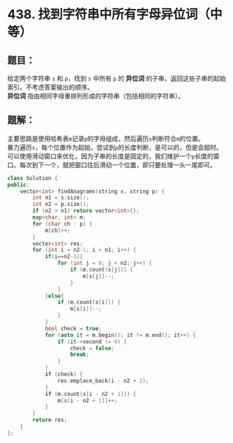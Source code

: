 # 438. 找到字符串中所有字母异位词（中等）
## 题目：
给定两个字符串 `s` 和 `p`，找到 `s` 中所有 `p` 的 **异位词** 的子串，返回这些子串的起始索引。不考虑答案输出的顺序。\
**异位词** 指由相同字母重排列形成的字符串（包括相同的字符串）。
## 题解：
主要思路是使用哈希表`m`记录`p`的字母组成，然后遍历`s`判断符合`m`的位置。\
暴力遍历`s`，每个位置作为起始，尝试到`p`的长度判断，是可以的，但是会超时。\
可以使用滑动窗口来优化，因为子串的长度是固定的，我们维护一个`p`长度的窗口。每次到下一个，就把窗口往后滑动一个位置，即只要处理一头一尾即可。
```c++
class Solution {
public:
    vector<int> findAnagrams(string s, string p) {
        int n1 = s.size();
        int n2 = p.size();
        if (n2 > n1) return vector<int>{};
        map<char, int> m;
        for (char ch : p) {
            m[ch]++;
        }
        vector<int> res;
        for (int i = n2-1; i < n1; i++) {
            if(i==n2-1){
                for (int j = 0; j < n2; j++) {
                    if (m.count(s[j])) {
                        m[s[j]]--;
                    }
                }
            }else{
                if (m.count(s[i])) {
                    m[s[i]]--;
                }
            }
            bool check = true;
            for (auto it = m.begin(); it != m.end(); it++) {
                if (it->second != 0) {
                    check = false;
                    break;
                }
            }
            if (check) {
                res.emplace_back(i - n2 + 1);
            }
            if (m.count(s[i - n2 + 1])) {
                m[s[i - n2 + 1]]++;
            }
        }
        return res;
    }
};
```